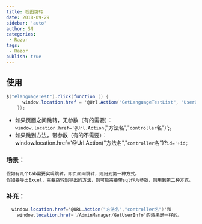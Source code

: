 ```yaml
---
title: 视图跳转
date: 2018-09-29
sidebar: 'auto'
author: SN
categories:
 - Razor
tags:
 - Razor
publish: true
---
```


## 使用

```csharp
$("#languageTest").click(function () {
      window.location.href = '@Url.Action("GetLanguageTestList", "UserOrgManager")';
    });
```

- 如果页面之间跳转，无参数（有的需要）：`window.location.href='@Url.Action`("方法名","`controller`名")';。
- 如果跳到方法，带参数（有的不需要）：window.location.href='@Url.Action("方法名","`controller`名")?`id='+id;`

### 场景：
    假如有几个tab需要实现跳转，即页面间跳转，则用到第一种方式。
    假如要导出Excel，需要跳转到导出的方法，则可能需要带sql作为参数，则用到第二种方式。



### 补充：

  ```csharp
    window.location.href='@URL.Action("方法名","controller名")'和
      window.location.href='/AdminManager/GetUserInfo'的效果是一样的。
```
